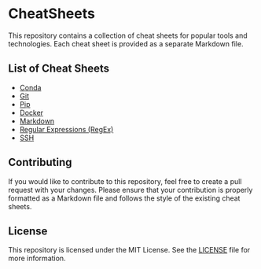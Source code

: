 # CheatSheets

This repository contains a collection of cheat sheets for popular tools and technologies. Each cheat sheet is provided as a separate Markdown file.

## List of Cheat Sheets

- [Conda](conda.md)
- [Git](git.md)
- [Pip](pip.md)
- [Docker](docker.md)
- [Markdown](markdown.md)
- [Regular Expressions (RegEx)](regex.md)
- [SSH](ssh.md)

## Contributing

If you would like to contribute to this repository, feel free to create a pull request with your changes. Please ensure that your contribution is properly formatted as a Markdown file and follows the style of the existing cheat sheets.

## License

This repository is licensed under the MIT License. See the [LICENSE](LICENSE) file for more information.
